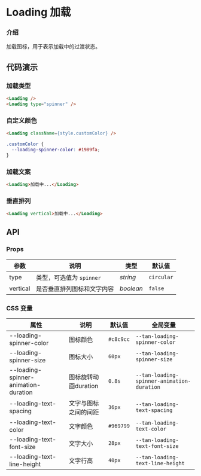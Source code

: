 # Loading 加载

### 介绍

加载图标，用于表示加载中的过渡状态。

## 代码演示

### 加载类型

```html
<Loading />
<Loading type="spinner" />
```

### 自定义颜色

```html
<Loading className={style.customColor} />
```

```css
.customColor {
  --loading-spinner-color: #1989fa;
}
```

### 加载文案

```html
<Loading>加载中...</Loading>
```

### 垂直排列

```html
<Loading vertical>加载中...</Loading>
```

## API

### Props

| 参数 | 说明 | 类型 | 默认值 |
| --- | --- | --- | --- |
| type | 类型，可选值为 `spinner` | _string_ | `circular` |
| vertical | 是否垂直排列图标和文字内容 | _boolean_ | `false` |

### CSS 变量

| 属性 | 说明 | 默认值 | 全局变量 |
| --- | --- | --- | --- |
| --loading-spinner-color | 图标颜色 | `#c8c9cc` | `--tan-loading-spinner-color` |
| --loading-spinner-size | 图标大小 | `60px` | `--tan-loading-spinner-size` |
| --loading-spinner-animation-duration | 图标旋转动画duration | `0.8s` | `--tan-loading-spinner-animation-duration` |
| --loading-text-spacing | 文字与图标之间的间距 | `36px` | `--tan-loading-text-spacing` |
| --loading-text-color | 文字颜色 | `#969799` | `--tan-loading-text-color` |
| --loading-text-font-size | 文字大小 | `28px` | `--tan-loading-text-font-size` |
| --loading-text-line-height | 文字行高 | `40px` | `--tan-loading-text-line-height` |

